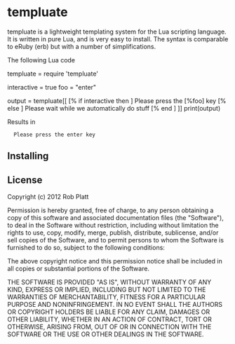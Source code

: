 templuate
=========

templuate is a lightweight templating system for the Lua scripting language.
It is written in pure Lua, and is very easy to install. The syntax is comparable to eRuby (erb)
but with a number of simplifications.

The following Lua code

  templuate = require 'templuate'

  interactive = true
  foo = "enter"

  output = templuate[[
    [% if interactive then ]
      Please press the [%foo] key
    [% else ]
      Please wait while we automatically do stuff
    [% end ]
  ]]
  print(output)

Results in

      Please press the enter key

Installing
----------

License
-------

Copyright (c) 2012 Rob Platt

Permission is hereby granted, free of charge, to any person obtaining a copy of this software and associated documentation files (the "Software"), to deal in the Software without restriction, including without limitation the rights to use, copy, modify, merge, publish, distribute, sublicense, and/or sell copies of the Software, and to permit persons to whom the Software is furnished to do so, subject to the following conditions:

The above copyright notice and this permission notice shall be included in all copies or substantial portions of the Software.

THE SOFTWARE IS PROVIDED "AS IS", WITHOUT WARRANTY OF ANY KIND, EXPRESS OR IMPLIED, INCLUDING BUT NOT LIMITED TO THE WARRANTIES OF MERCHANTABILITY, FITNESS FOR A PARTICULAR PURPOSE AND NONINFRINGEMENT. IN NO EVENT SHALL THE AUTHORS OR COPYRIGHT HOLDERS BE LIABLE FOR ANY CLAIM, DAMAGES OR OTHER LIABILITY, WHETHER IN AN ACTION OF CONTRACT, TORT OR OTHERWISE, ARISING FROM, OUT OF OR IN CONNECTION WITH THE SOFTWARE OR THE USE OR OTHER DEALINGS IN THE SOFTWARE.
